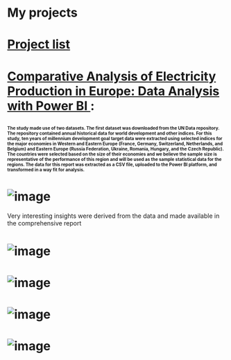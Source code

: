 # My projects
# <a href = "https://github.com/pappykkay"> Project list </a>
# <a href = "https://github.com/pappykkay/Data-Visualisation-with-Power-BI"> Comparative Analysis of Electricity Production in Europe: Data Analysis with Power BI </a>: <p><font size="1">The study made use of two datasets. The first dataset was downloaded from the UN Data repository.  The repository contained annual historical data for world development and other indices. For this study, ten years of millennium development goal target data were extracted using selected indices for the major economies in Western and Eastern Europe (France, Germany, Switzerland, Netherlands, and Belgium) and Eastern Europe (Russia Federation, Ukraine, Romania, Hungary, and the Czech Republic). The countries were selected based on the size of their economies and we believe the sample size is representative of the performance of this region and will be used as the sample statistical data for the regions. The data for this report was extracted as a CSV file, uploaded to the Power BI platform, and transformed in a way fit for analysis. </p></font>
# ![image](https://github.com/pappykkay/papp.github.io/assets/119144075/c7d11c65-347d-49b6-a728-1d3871207c13)


<p>Very interesting insights were derived from the data and made available in the comprehensive report</p>

# ![image](https://github.com/pappykkay/koladeyanju.github.io/assets/119144075/7eb6b290-4a5b-48db-a6af-e3be4630e1fc)

# ![image](https://github.com/pappykkay/koladeyanju.github.io/assets/119144075/1f881008-8ad3-4ff8-9957-b7a210468035)

# ![image](https://github.com/pappykkay/koladeyanju.github.io/assets/119144075/30a0004f-b403-4a9f-b38b-be4c8ede8a31)

# ![image](https://github.com/pappykkay/koladeyanju.github.io/assets/119144075/5a7fca0b-352a-4277-8c56-59bc4eb9aa88)

# 







